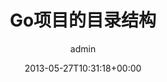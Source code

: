 ---
title: Go项目的目录结构
author: admin
type: post
date: 2013-05-27T10:31:18+00:00
url: /archives/13825
categories:
 - 程序开发
tags:
 - golang

---